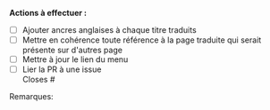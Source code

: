 <!-- IMPORTANT:
  TANT QUE TOUTES LES COCHES NE SONT PAS COCHÉES, la PR ne peut être ouverte, ou alors en Draft.
-->

**Actions à effectuer :**

- [ ] Ajouter ancres anglaises à chaque titre traduits  
  <!-- Tant que https://github.com/vuejs/docs/issues/1998 n'est pas clos -->
- [ ] Mettre en cohérence toute référence à la page traduite qui serait présente sur d'autres page  
  <!-- Simple recherche du nom du fichier que vous êtes entrain de traduire et vérifier que les titres soient cohérents -->
- [ ] Mettre à jour le lien du menu  
  <!-- À effectuer sur .vitepress/config.ts -->
- [ ] Lier la PR à une issue  
      Closes # <!-- << Insérer l'id de l'issue -->
      
Remarques:
